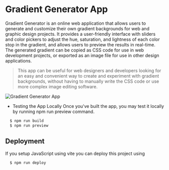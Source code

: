 # Gradient Generator App

Gradient Generator is an online web application that allows users to generate and customize their own gradient backgrounds for web and graphic design projects. It provides a user-friendly interface with sliders and color pickers to adjust the hue, saturation, and lightness of each color stop in the gradient, and allows users to preview the results in real-time. The generated gradient can be copied as CSS code for use in web development projects, or exported as an image file for use in other design applications.

> This app can be useful for web designers and developers looking for an easy and convenient way to create and experiment with gradient backgrounds, without having to manually write the CSS code or use more complex image editing software.

![Gradient Generator App](https://i.imgur.com/C6imKxA.png)

- Testing the App Locally
Once you've built the app, you may test it locally by running npm run preview command.

```bash
  $ npm run build
  $ npm run preview
```


## Deployment

If you setup JavaScript using vite you can deploy this project using

```bash
  $ npm run deploy
```
